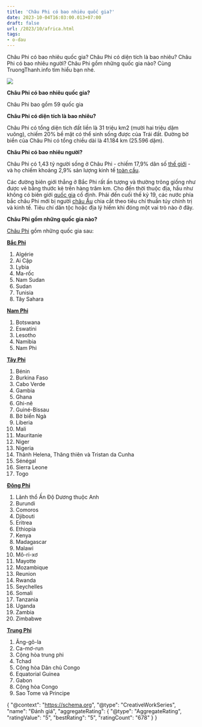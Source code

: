 ```yaml
---
title: 'Châu Phi có bao nhiêu quốc gia?'
date: 2023-10-04T16:03:00.013+07:00
draft: false
url: /2023/10/africa.html
tags: 
- o-dau
---
```


Châu Phi có bao nhiêu quốc gia? Châu Phi có diện tích là bao nhiêu? Châu Phi có bao nhiêu người? Châu Phi gồm những quốc gia nào? Cùng TruongThanh.info tìm hiểu bạn nhé.

[![](https://blogger.googleusercontent.com/img/b/R29vZ2xl/AVvXsEhHiZtw1g157qEN3m4rblHYgRpgCcf997xjfqbHAjn-X2eoQvvtFy7vepLX2UGGJLSwAuNT6mrOtfay6maRNeYcL83J3Fubp9BgHMIZtPL4AhFG-oY5gABq50f02AfMfZpHtkMPmITCCBCVuIOAzEsI7NwdsPIvYrXec1TLLrxhdaCuKuMQzecxLLCGdV2O/s320/africa.jpg)](https://blogger.googleusercontent.com/img/b/R29vZ2xl/AVvXsEhHiZtw1g157qEN3m4rblHYgRpgCcf997xjfqbHAjn-X2eoQvvtFy7vepLX2UGGJLSwAuNT6mrOtfay6maRNeYcL83J3Fubp9BgHMIZtPL4AhFG-oY5gABq50f02AfMfZpHtkMPmITCCBCVuIOAzEsI7NwdsPIvYrXec1TLLrxhdaCuKuMQzecxLLCGdV2O/s588/africa.jpg)

  

  

**Châu Phi có bao nhiêu quốc gia?**

Châu Phi bao gồm 59 quốc gia 

**Châu Phi có diện tích là bao nhiêu?** 

Châu Phi có tổng diện tích đất liền là 31 triệu km2 (mười hai triệu dặm vuông), chiếm 20% bề mặt có thể sinh sống được của Trái đất. Đường bờ biển của Châu Phi có tổng chiều dài là 41.184 km (25.596 dặm). 

**Châu Phi có bao nhiêu người?**

Châu Phi có 1,43 tỷ người sống ở Châu Phi - chiếm 17,9% dân số [thế giới](https://www.truongthanh.info/2023/10/country.html) - và họ chiếm khoảng 2,9% sản lượng kinh tế [toàn cầu](https://www.truongthanh.info/2023/10/country.html).

Các đường biên giới thẳng ở Bắc Phi rất ấn tượng và thường trông giống như được vẽ bằng thước kẻ trên hàng trăm km. Cho đến thời thuộc địa, hầu như không có biên giới [quốc gia](https://www.truongthanh.info/2023/10/country.html) cố định. Phải đến cuối thế kỷ 19, các nước phía bắc châu Phi mới bị người [châu Âu](https://www.truongthanh.info/2023/10/europe.html) chia cắt theo tiêu chí thuần túy chính trị và kinh tế. Tiêu chí dân tộc hoặc địa lý hiếm khi đóng một vai trò nào ở đây.

**Châu Phi gồm những quốc gia nào?**

[Châu Phi](https://www.truongthanh.info/2023/10/africa.html) gồm những quốc gia sau:

**[Bắc Phi](https://www.truongthanh.info/2023/10/northern-african.html)**

1.  Algérie
2.  Ai Cập
3.  Lybia
4.  Ma-rốc
5.  Nam Sudan
6.  Sudan
7.  Tunisia
8.  Tây Sahara

  

**[Nam Phi](https://www.truongthanh.info/2023/10/southern-africa.html)**

1.  Botswana
2.  Eswatini
3.  Lesotho
4.  Namibia
5.  Nam Phi

  

**[Tây Phi](https://www.truongthanh.info/2023/10/western-africa.html)**

1.  Bénin
2.  Burkina Faso
3.  Cabo Verde
4.  Gambia
5.  Ghana
6.  Ghi-nê
7.  Guiné-Bissau
8.  Bờ biển Ngà
9.  Liberia
10.  Mali
11.  Mauritanie
12.  Niger
13.  Nigeria
14.  Thánh Helena, Thăng thiên và Tristan da Cunha
15.  Sénégal
16.  Sierra Leone
17.  Togo

  

**[Đông Phi](https://www.truongthanh.info/2023/10/eastern-africa.html)**

1.  Lãnh thổ Ấn Độ Dương thuộc Anh
2.  Burundi
3.  Comoros
4.  Djibouti
5.  Eritrea
6.  Ethiopia
7.  Kenya
8.  Madagascar
9.  Malawi
10.  Mô-ri-xơ
11.  Mayotte
12.  Mozambique
13.  Reunion
14.  Rwanda
15.  Seychelles
16.  Somali
17.  Tanzania
18.  Uganda
19.  Zambia
20.  Zimbabwe

  

**[Trung Phi](https://www.truongthanh.info/2023/10/central-africa.html)**

1.  Ăng-gô-la
2.  Ca-mơ-run
3.  Cộng hòa trung phi
4.  Tchad
5.  Cộng hòa Dân chủ Congo
6.  Equatorial Guinea
7.  Gabon
8.  Cộng hòa Congo
9.  Sao Tome và Principe

  

{ "@context": "https://schema.org", "@type": "CreativeWorkSeries", "name": "Đánh giá", "aggregateRating": { "@type": "AggregateRating", "ratingValue": "5", "bestRating": "5", "ratingCount": "678" } }